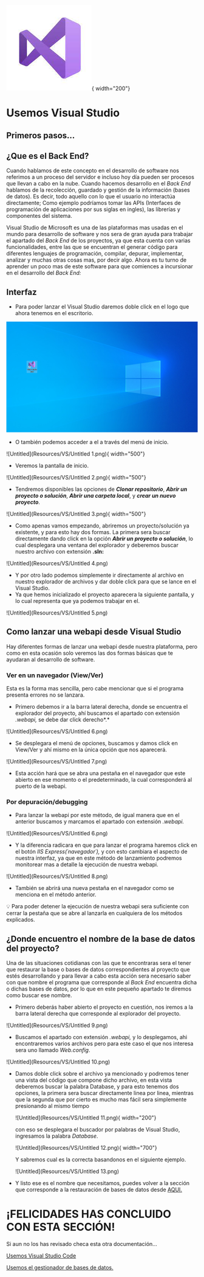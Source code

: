 ![Untitled](Resources/VS.jfif){ width="200"}
# Usemos Visual Studio

## Primeros pasos…

## ¿Que es el Back End?

Cuando hablamos de este concepto en el desarrollo de software nos referimos a un proceso del servidor e incluso hoy día pueden ser procesos que llevan a cabo en la nube. Cuando hacemos desarrollo en el *Back End* hablamos de la recolección, guardado y gestión de la información (bases de datos). Es decir, todo aquello con lo que el usuario no interactúa directamente; Como ejemplo podríamos tomar las APIs (Interfaces de programación de aplicaciones por sus siglas en ingles), las librerías y componentes del sistema.

Visual Studio de Microsoft es una de las plataformas mas usadas en el mundo para desarrollo de software y nos sera de gran ayuda para trabajar el apartado del *Back End* de los proyectos, ya que esta cuenta con varias funcionalidades, entre las que se encuentran el generar código para diferentes lenguajes de programación, compilar, depurar, implementar, analizar y muchas otras cosas mas, por decir algo. Ahora es tu turno de aprender un poco mas de este software para que comiences a incursionar en el desarrollo del *Back End:*

## Interfaz

- Para poder lanzar el Visual Studio daremos doble click en el logo que ahora tenemos en el escritorio.

![Untitled](Resources/VS/Untitled.png)

- O también podemos acceder a el a través del menú de inicio.

![Untitled](Resources/VS/Untitled 1.png){ width="500"}

- Veremos la pantalla de inicio.

![Untitled](Resources/VS/Untitled 2.png){ width="500"}

- Tendremos disponibles las opciones de ***Clonar repositorio***, ***Abrir un proyecto o solución***, ***Abrir una carpeta local***, y ***crear un nuevo proyecto***.

![Untitled](Resources/VS/Untitled 3.png){ width="500"}

- Como apenas vamos empezando, abriremos un proyecto/solución ya existente, y para esto hay dos formas. La primera sera buscar directamente dando click en la opción ***Abrir un proyecto o solución***, lo cual desplegara una ventana del explorador y deberemos buscar nuestro archivo con extensión **.sln:**

![Untitled](Resources/VS/Untitled 4.png)

- Y por otro lado podemos simplemente ir directamente al archivo en nuestro explorador de archivos y dar doble click para que se lance en el Visual Studio.
- Ya que hemos inicializado el proyecto aparecera la siguiente pantalla, y lo cual representa que ya podemos trabajar en el.

![Untitled](Resources/VS/Untitled 5.png)

## Como lanzar una webapi desde Visual Studio

Hay diferentes formas de lanzar una webapi desde nuestra plataforma, pero como en esta ocasión solo veremos las dos formas básicas que te ayudaran al desarrollo de software. 

### Ver en un navegador (View/Ver)

Esta es la forma mas sencilla, pero cabe mencionar que si el programa presenta errores no se lanzara.

- Primero debemos ir a la barra lateral derecha, donde se encuentra el explorador del proyecto, ahí buscamos el apartado con extensión *.webapi,* se debe dar click derecho*.*

![Untitled](Resources/VS/Untitled 6.png)

- Se desplegara el menú de opciones, buscamos y damos click en View/Ver y ahí mismo en la única opción que nos aparecerá.

![Untitled](Resources/VS/Untitled 7.png)

- Esta acción hará que se abra una pestaña en el navegador que este abierto en ese momento o el predeterminado, la cual corresponderá al puerto de la webapi.

### Por depuración/debugging

- Para lanzar la webapi por este método, de igual manera que en el anterior buscamos y marcamos el apartado con extensión *.webapi.*

![Untitled](Resources/VS/Untitled 6.png)

- Y la diferencia radicara en que para lanzar el programa haremos click en el botón *IIS Express(´navegador´),* y con esto cambiara el aspecto de nuestra interfaz, ya que en este método de lanzamiento podremos monitorear mas a detalle la ejecución de nuestra webapi.

![Untitled](Resources/VS/Untitled 8.png)

- También se abrirá una nueva pestaña en el navegador como se menciona en el método anterior.

<aside>
💡 Para poder detener la ejecución de nuestra webapi sera suficiente con cerrar la pestaña que se abre al lanzarla en cualquiera de los métodos explicados.

</aside>

## <a name= "DBName"></a>¿Donde encuentro el nombre de la base de datos del proyecto?

Una de las situaciones cotidianas con las que te encontraras sera el tener que restaurar la base o bases de datos correspondientes al proyecto que estés desarrollando y para llevar a cabo esta acción sera necesario saber con que nombre el programa que corresponde al *Back End* encuentra dicha o dichas bases de datos, por lo que en este pequeño apartado te diremos como buscar ese nombre. 

- Primero deberás haber abierto el proyecto en cuestión, nos iremos a la barra lateral derecha que corresponde al explorador del proyecto.

![Untitled](Resources/VS/Untitled 9.png)

- Buscamos el apartado con extensión *.webapi,* y lo desplegamos, ahi encontraremos varios archivos pero para este caso el que nos interesa sera uno llamado *Web.config*.

![Untitled](Resources/VS/Untitled 10.png)

- Damos doble click sobre el archivo ya mencionado y podremos tener una vista del código que compone dicho archivo, en esta vista deberemos buscar la palabra Database, y para esto tenemos dos opciones, la primera sera buscar directamente linea por linea, mientras que la segunda que por cierto es mucho mas fácil sera simplemente presionando al mismo tiempo
    
    ![Untitled](Resources/VS/Untitled 11.png){ width="200"}
    
    con eso se desplegara el buscador por palabras de Visual Studio, ingresamos la palabra *Database*.
    
    ![Untitled](Resources/VS/Untitled 12.png){ width="700"}
    
    Y sabremos cual es la correcta basandonos en el siguiente ejemplo.
    
    ![Untitled](Resources/VS/Untitled 13.png)
    
- Y listo ese es el nombre que necesitamos, puedes volver a la sección que corresponde a la restauración de bases de datos desde [AQUI.](Usemos%20el%20gestionador%20de%20bases%20de%20datos%20fd9ae6110c8343dea703aaca3985a015.md)


# ¡FELICIDADES HAS CONCLUIDO CON ESTA SECCIÓN!

Si aun no los has revisado checa esta otra documentación…

[Usemos Visual Studio Code](Usemos%20Visual%20Studio%20Code%206523405cead146ed9167afb69b843478.md)

[Usemos el gestionador de bases de datos.](Usemos%20el%20gestionador%20de%20bases%20de%20datos%20fd9ae6110c8343dea703aaca3985a015.md)
